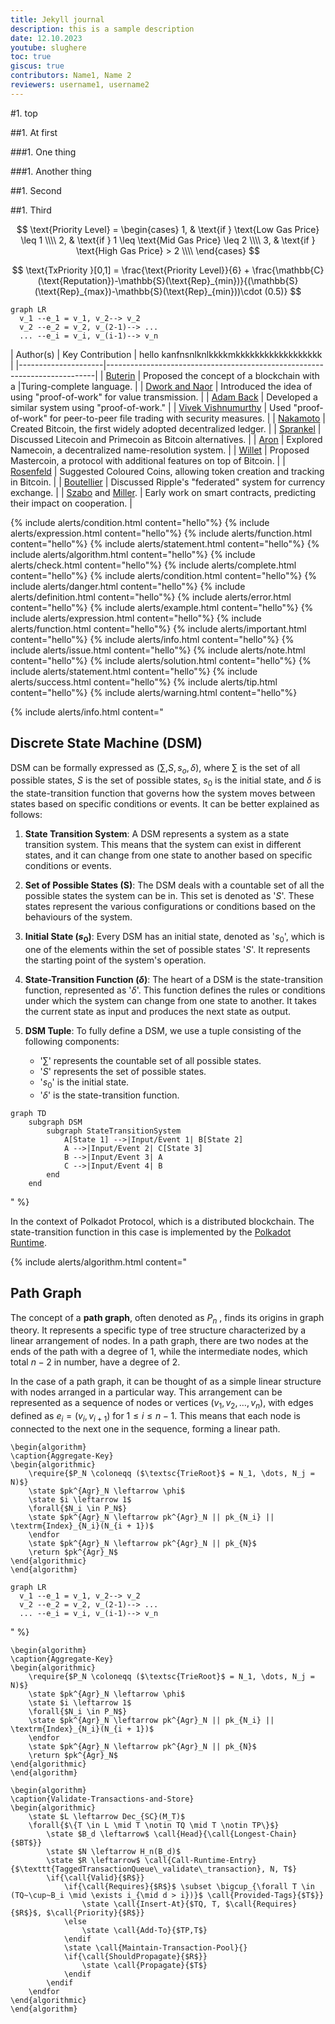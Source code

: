 ```yaml
---
title: Jekyll journal
description: this is a sample description
date: 12.10.2023
youtube: slughere
toc: true
giscus: true
contributors: Name1, Name 2
reviewers: username1, username2
---
```

#1. top

##1. At first

###1. One thing

###1. Another thing

##1. Second

##1. Third


$$
\text{Priority Level} = \begin{cases}
1, & \text{if } \text{Low Gas Price} \leq 1 \\\\
2, & \text{if } 1 \leq \text{Mid Gas Price} \leq 2 \\\\
3, & \text{if } \text{High Gas Price} > 2 \\\\
\end{cases}
$$

$$
\text{TxPriority }[0,1] = \frac{\text{Priority Level}}{6} + \frac{\mathbb{C}(\text{Reputation})-\mathbb{S}(\text{Rep}_{min})}{(\mathbb{S}(\text{Rep}_{max})-\mathbb{S}(\text{Rep}_{min}))\cdot (0.5)}
$$


```mermaid
graph LR
  v_1 --e_1 = v_1, v_2--> v_2
  v_2 --e_2 = v_2, v_(2-1)--> ...
  ... --e_i = v_i, v_(i-1)--> v_n
```

| Author(s)           | Key Contribution                                                           |            hello kanfnsnlknlkkkkmkkkkkkkkkkkkkkkkkk    |
|---------------------|---------------------------------------------------------------------------|
| [Buterin](https://github.com/ethereum/wiki/wiki/White-Paper)             | Proposed the concept of a blockchain with a |Turing-complete language.     |
| [Dwork and Naor](https://web.archive.org/web/20170810035254/http://www.wisdom.weizmann.ac.il/~naor/PAPERS/pvp.pdf)      | Introduced the idea of using "proof-of-work" for value transmission.       |
| [Adam Back](https://web.archive.org/web/20170810043047/http://www.hashcash.org/papers/amortizable.pdf)           | Developed a similar system using "proof-of-work."                        |
| [Vivek Vishnumurthy](https://web.archive.org/web/20170810031834/https://www.cs.cornell.edu/people/egs/papers/karma.pdf)  | Used "proof-of-work" for peer-to-peer file trading with security measures. |
| [Nakamoto](https://www.mail-archive.com/cryptography@metzdowd.com/msg09959.html)            | Created Bitcoin, the first widely adopted decentralized ledger.           |
| [Sprankel](https://web.archive.org/web/20170810025028/http://www.coderblog.de/wp-content/uploads/technical-basis-of-digital-currencies.pdf)            | Discussed Litecoin and Primecoin as Bitcoin alternatives.                |
| [Aron](http://www.sciencedirect.com/science/article/pii/S0262407912601055)                | Explored Namecoin, a decentralized name-resolution system.               |
| [Willet](https://web.archive.org/web/20170810035927/https://github.com/OmniLayer/spec)              | Proposed Mastercoin, a protocol with additional features on top of Bitcoin. |
| [Rosenfeld](https://web.archive.org/web/20180220235952/https://github.com/Colored-Coins/Colored-Coins-Protocol-Specification)           | Suggested Coloured Coins, allowing token creation and tracking in Bitcoin. |
| [Boutellier](https://web.archive.org/web/20170810040208/https://www.springer.com/gb/book/9783319040158)          | Discussed Ripple's "federated" system for currency exchange.              |
| [Szabo](https://web.archive.org/web/20170810042659/http://firstmonday.org/ojs/index.php/fm/article/view/548) and [Miller](https://drive.google.com/file/d/0Bw0VXJKBgYPMS0J2VGIyWWlocms/edit?usp=sharing).    | Early work on smart contracts, predicting their impact on cooperation.    |


{% include alerts/condition.html content="hello"%}
{% include alerts/expression.html content="hello"%}
{% include alerts/function.html content="hello"%}
{% include alerts/statement.html content="hello"%}
{% include alerts/algorithm.html content="hello"%}
{% include alerts/check.html content="hello"%}
{% include alerts/complete.html content="hello"%}
{% include alerts/condition.html content="hello"%}
{% include alerts/danger.html content="hello"%}
{% include alerts/definition.html content="hello"%}
{% include alerts/error.html content="hello"%}
{% include alerts/example.html content="hello"%}
{% include alerts/expression.html content="hello"%}
{% include alerts/function.html content="hello"%}
{% include alerts/important.html content="hello"%}
{% include alerts/info.html content="hello"%}
{% include alerts/issue.html content="hello"%}
{% include alerts/note.html content="hello"%}
{% include alerts/solution.html content="hello"%}
{% include alerts/statement.html content="hello"%}
{% include alerts/success.html content="hello"%}
{% include alerts/tip.html content="hello"%}
{% include alerts/warning.html content="hello"%}

{% include alerts/info.html content="

## Discrete State Machine (DSM)

DSM can be formally expressed as $(\sum,S,s_o,\delta)$, where $\sum$ is the set of all possible states, $S$ is the set of possible states, $s_0$ is the initial state, and $\delta$ is the state-transition function that governs how the system moves between states based on specific conditions or events. It can be better explained as follows:

1. **State Transition System**: A DSM represents a system as a state transition system. This means that the system can exist in different states, and it can change from one state to another based on specific conditions or events.

2. **Set of Possible States (S)**: The DSM deals with a countable set of all the possible states the system can be in. This set is denoted as '$S$'. These states represent the various configurations or conditions based on the behaviours of the system.

3. **Initial State $(s_0)$**: Every DSM has an initial state, denoted as '$s_0$', which is one of the elements within the set of possible states '$S$'. It represents the starting point of the system's operation.

4. **State-Transition Function $(\delta)$**: The heart of a DSM is the state-transition function, represented as '$\delta$'. This function defines the rules or conditions under which the system can change from one state to another. It takes the current state as input and produces the next state as output.

5. **DSM Tuple**: To fully define a DSM, we use a tuple consisting of the following components:
   - '$\sum$' represents the countable set of all possible states.
   - '$S$' represents the set of possible states.
   - '$s_0$' is the initial state.
   - '$\delta$' is the state-transition function.


```mermaid
graph TD
    subgraph DSM
        subgraph StateTransitionSystem
            A[State 1] -->|Input/Event 1| B[State 2]
            A -->|Input/Event 2| C[State 3]
            B -->|Input/Event 3| A
            C -->|Input/Event 4| B
        end
    end

```
" %}


In the context of Polkadot Protocol, which is a distributed blockchain. The state-transition function in this case is implemented by the [Polkadot Runtime](#runtime).

{% include alerts/algorithm.html content="

## Path Graph

The concept of a **path graph**, often denoted as $P_n$ , finds its origins in graph theory. It represents a specific type of tree structure characterized by a linear arrangement of nodes. In a path graph, there are two nodes at the ends of the path with a degree of $1$, while the intermediate nodes, which total $n-2$ in number, have a degree of $2$.

In the case of a path graph, it can be thought of as a simple linear structure with nodes arranged in a particular way. This arrangement can be represented as a sequence of nodes or vertices $(v_1, v_2, \ldots, v_n)$, with edges defined as $e_i = (v_i, v_{i+1})$ for $1 \leq i \leq n-1$. This means that each node is connected to the next one in the sequence, forming a linear path.

```pseudocode
\begin{algorithm}
\caption{Aggregate-Key}
\begin{algorithmic}
    \require{$P_N \coloneqq ($\textsc{TrieRoot}$ = N_1, \dots, N_j = N)$}
    \state $pk^{Agr}_N \leftarrow \phi$
    \state $i \leftarrow 1$
    \forall{$N_i \in P_N$}
    \state $pk^{Agr}_N \leftarrow pk^{Agr}_N || pk_{N_i} || \textrm{Index}_{N_i}(N_{i + 1})$
    \endfor
    \state $pk^{Agr}_N \leftarrow pk^{Agr}_N || pk_{N}$
    \return $pk^{Agr}_N$
\end{algorithmic}
\end{algorithm}
```


```mermaid
graph LR
  v_1 --e_1 = v_1, v_2--> v_2
  v_2 --e_2 = v_2, v_(2-1)--> ...
  ... --e_i = v_i, v_(i-1)--> v_n
```

" %}

```pseudocode
\begin{algorithm}
\caption{Aggregate-Key}
\begin{algorithmic}
    \require{$P_N \coloneqq ($\textsc{TrieRoot}$ = N_1, \dots, N_j = N)$}
    \state $pk^{Agr}_N \leftarrow \phi$
    \state $i \leftarrow 1$
    \forall{$N_i \in P_N$}
    \state $pk^{Agr}_N \leftarrow pk^{Agr}_N || pk_{N_i} || \textrm{Index}_{N_i}(N_{i + 1})$
    \endfor
    \state $pk^{Agr}_N \leftarrow pk^{Agr}_N || pk_{N}$
    \return $pk^{Agr}_N$
\end{algorithmic}
\end{algorithm}
```


```pseudocode
\begin{algorithm}
\caption{Validate-Transactions-and-Store}
\begin{algorithmic}
    \state $L \leftarrow Dec_{SC}(M_T)$
    \forall{$\{T \in L \mid T \notin TQ \mid T \notin TP\}$}
        \state $B_d \leftarrow$ \call{Head}{\call{Longest-Chain}{$BT$}}
        \state $N \leftarrow H_n(B_d)$
        \state $R \leftarrow$ \call{Call-Runtime-Entry}{$\texttt{TaggedTransactionQueue\_validate\_transaction}, N, T$}
        \if{\call{Valid}{$R$}}
            \if{\call{Requires}{$R$}$ \subset \bigcup_{\forall T \in (TQ~\cup~B_i \mid \exists i_{\mid d > i})}$ \call{Provided-Tags}{$T$}}
                \state \call{Insert-At}{$TQ, T, $\call{Requires}{$R$}$, $\call{Priority}{$R$}}
            \else
                \state \call{Add-To}{$TP,T$}
            \endif
            \state \call{Maintain-Transaction-Pool}{}
            \if{\call{ShouldPropagate}{$R$}}
                \state \call{Propagate}{$T$}
            \endif
        \endif
    \endfor
\end{algorithmic}
\end{algorithm}
```

